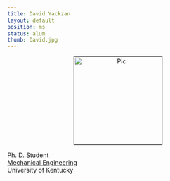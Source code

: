```yaml
---
title: David Yackzan
layout: default
position: ms
status: alum
thumb: David.jpg
---
```

<div class="flex-container" >
 <div align="center"><img src="{{site.url}}/{{site.baseurl}}/assets/img/{{ page.thumb}}" alt="Pic" height="200px" width="200px" border="1px solid gray">
 </div>
 <div class = "justified">
   <p>Ph. D. Student<br />
     <a href="https://www.engr.uky.edu/research-faculty/departments/mechanical-engineering">Mechanical Engineering</a><br />
     University of Kentucky
   </p>
 </div>
</div>

